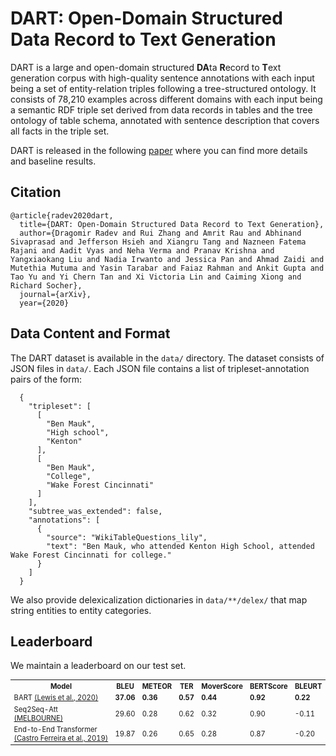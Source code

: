 # DART: Open-Domain Structured Data Record to Text Generation

DART is a large and open-domain structured **DA**ta **R**ecord to **T**ext generation corpus with high-quality sentence annotations with each input being a set of entity-relation triples following a tree-structured ontology.
It consists of 78,210 examples across different domains with each input being a semantic RDF triple set derived from data records in tables and the tree ontology of table schema, annotated with sentence description that covers all facts in the triple set.

DART is released in the following [paper]() where you can find more details and baseline results.

## Citation
```
@article{radev2020dart,
  title={DART: Open-Domain Structured Data Record to Text Generation},
  author={Dragomir Radev and Rui Zhang and Amrit Rau and Abhinand Sivaprasad and Jefferson Hsieh and Xiangru Tang and Nazneen Fatema Rajani and Aadit Vyas and Neha Verma and Pranav Krishna and Yangxiaokang Liu and Nadia Irwanto and Jessica Pan and Ahmad Zaidi and Mutethia Mutuma and Yasin Tarabar and Faiaz Rahman and Ankit Gupta and Tao Yu and Yi Chern Tan and Xi Victoria Lin and Caiming Xiong and Richard Socher},
  journal={arXiv},
  year={2020}
```

## Data Content and Format
The DART dataset is available in the `data/` directory. The dataset consists of JSON files in `data/`. Each JSON file contains a list of tripleset-annotation pairs of the form:
```
  {
    "tripleset": [
      [
        "Ben Mauk",
        "High school",
        "Kenton"
      ],
      [
        "Ben Mauk",
        "College",
        "Wake Forest Cincinnati"
      ]
    ],
    "subtree_was_extended": false,
    "annotations": [
      {
        "source": "WikiTableQuestions_lily",
        "text": "Ben Mauk, who attended Kenton High School, attended Wake Forest Cincinnati for college."
      }
    ]
  }
```

We also provide delexicalization dictionaries in `data/**/delex/` that map string entities to entity categories.

<!-- ## Baseline Models -->

<!-- ## Evaluation -->
<!-- We use the following evaluation metrics

### GrandPARENT

### BLEU

### METEOR

### TER

### MoverScore

### BERTScore

### BLEURT -->

## Leaderboard

We maintain a leaderboard on our test set.


<table style='font-size:80%'>
  <tr>
    <th>Model</th>
    <th>BLEU</th>
    <th>METEOR</th>
    <th>TER</th>
    <th>MoverScore</th>
    <th>BERTScore</th>
    <th>BLEURT</th>
  </tr>
  <tr>
    <td> BART <a href="https://arxiv.org/pdf/1910.13461.pdf"> (Lewis et al., 2020) </a></td>
    <td><b>37.06</b></td>
    <td><b>0.36</b></td>
    <td><b>0.57</b></td>
    <td><b>0.44</b></td>
    <td><b>0.92</b></td>
    <td><b>0.22</b></td>
  </tr>
  <tr>
    <td> Seq2Seq-Att <a href="https://webnlg-challenge.loria.fr/files/melbourne_report.pdf"> (MELBOURNE) </a></td>
    <td> 29.60 </td>
    <td> 0.28 </td>
    <td> 0.62 </td>
    <td> 0.32 </td>
    <td> 0.90 </td>
    <td> -0.11 </td>
  </tr>
  <tr>
    <td> End-to-End Transformer <a href="https://arxiv.org/pdf/1908.09022.pdf"> (Castro Ferreira et al., 2019) </a></td>
    <td> 19.87 </td>
    <td> 0.26 </td>
    <td> 0.65 </td>
    <td> 0.28 </td>
    <td> 0.87 </td>
    <td> -0.20 </td>
  </tr>
</table>

